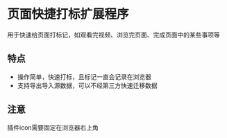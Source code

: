 
# 页面快捷打标扩展程序

用于快速给页面打标记，如观看完视频、浏览完页面、完成页面中的某些事项等


## 特点

- 操作简单，快速打标，且标记一直会记录在浏览器
- 支持导出导入源数据，可以不经第三方快速迁移数据


## 注意

插件icon需要固定在浏览器右上角